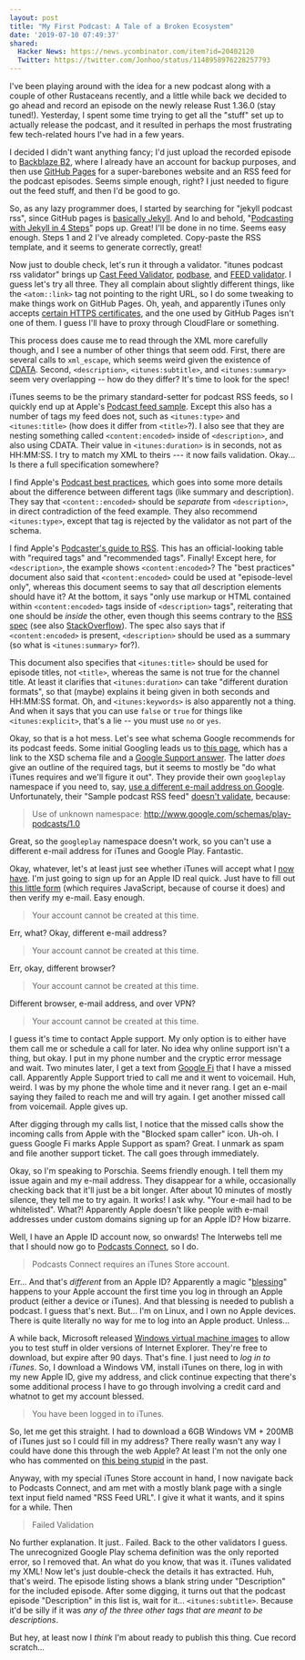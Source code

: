 ```yaml
---
layout: post
title: "My First Podcast: A Tale of a Broken Ecosystem"
date: '2019-07-10 07:49:37'
shared:
  Hacker News: https://news.ycombinator.com/item?id=20402120
  Twitter: https://twitter.com/Jonhoo/status/1148958976228257793
---
```


I've been playing around with the idea for a new podcast along with a
couple of other Rustaceans recently, and a little while back we decided
to go ahead and record an episode on the newly release Rust 1.36.0 (stay
tuned!). Yesterday, I spent some time trying to get all the "stuff" set
up to actually release the podcast, and it resulted in perhaps the most
frustrating few tech-related hours I've had in a few years.

I decided I didn't want anything fancy; I'd just upload the recorded
episode to [Backblaze B2](https://www.backblaze.com/cloud-storage),
where I already have an account for backup purposes, and then use
[GitHub Pages](https://pages.github.com/) for a super-barebones website
and an RSS feed for the podcast episodes. Seems simple enough, right? I
just needed to figure out the feed stuff, and then I'd be good to go.

So, as any lazy programmer does, I started by searching for "jekyll
podcast rss", since GitHub pages is [basically
Jekyll](https://help.github.com/en/articles/about-github-pages-and-jekyll).
And lo and behold, "[Podcasting with Jekyll in 4
Steps](https://dyscribe.com/en/podcasting/podcasting-with-jekyll-in-4-steps.html)"
pops up. Great! I'll be done in no time. Seems easy enough. Steps 1 and
2 I've already completed. Copy-paste the RSS template, and it seems to
generate correctly, great!

Now just to double check, let's run it through a validator. "itunes
podcast rss validator" brings up [Cast Feed
Validator](http://castfeedvalidator.com/),
[podbase](https://podba.se/validate/), and [FEED
validator](http://www.feedvalidator.org/). I guess let's try all three.
They all complain about slightly different things, like the
`<atom::link>` tag not pointing to the right URL, so I do some tweaking
to make things work on GitHub Pages. Oh, yeah, and apparently iTunes
only accepts [certain HTTPS
certificates](https://support.castos.com/article/72-itunes-can-t-read-your-feed),
and the one used by GitHub Pages isn't one of them. I guess I'll have to
proxy through CloudFlare or something.

This process does cause me to read through the XML more carefully
though, and I see a number of other things that seem odd. First, there
are several calls to `xml_escape`, which seems weird given the existence
of [CDATA](https://en.wikipedia.org/wiki/CDATA). Second,
`<description>`, `<itunes:subtitle>`, and `<itunes:summary>` seem very
overlapping -- how do they differ? It's time to look for the spec!

iTunes seems to be the primary standard-setter for podcast RSS feeds, so
I quickly end up at Apple's [Podcast feed
sample](https://help.apple.com/itc/podcasts_connect/#/itcbaf351599).
Except this also has a number of tags my feed does not, such as
`<itunes:type>` and `<itunes:title>` (how does it differ from
`<title>`?). I also see that they are nesting something called
`<content:encoded>` inside of `<description>`, and also using CDATA.
Their value in `<itunes:duration>` is in seconds, not as HH:MM:SS. I try
to match my XML to theirs --- it now fails validation. Okay... Is there
a full specification somewhere?

I find Apple's [Podcast best
practices](https://help.apple.com/itc/podcasts_connect/#/itc2b3780e76),
which goes into some more details about the difference between different
tags (like summary and description). They say that `<content::encoded>`
should be _separate_ from `<description>`, in direct contradiction of
the feed example. They also recommend `<itunes:type>`, except that tag
is rejected by the validator as not part of the schema.

I find Apple's [Podcaster's guide to
RSS](https://help.apple.com/itc/podcasts_connect/#/itcb54353390). This
has an official-looking table with "required tags" and "recommended
tags". Finally! Except here, for `<description>`, the example shows
`<content:encoded>`? The "best practices" document also said that
`<content:encoded>` could be used at "episode-level only", whereas this
document seems to say that _all_ description elements should have it?
At the bottom, it says "only use markup or HTML contained within
`<content:encoded>` tags inside of `<description>` tags", reiterating
that one should be _inside_ the other, even though this seems contrary
to the [RSS
spec](http://www.rssboard.org/rss-profile#namespace-elements-content-encoded)
(see also
[StackOverflow](https://stackoverflow.com/questions/7220670/difference-between-description-and-contentencoded-tags-in-rss2)).
The spec also says that if `<content:encoded>` is present, `<description>`
should be used as a summary (so what is `<itunes:summary>` for?).

This document also specifies that `<itunes:title>` should be used for
episode titles, not `<title>`, whereas the same is not true for the
channel title. At least it clarifies that `<itunes:duration>` can take
"different duration formats", so that (maybe) explains it being given in
both seconds and HH:MM:SS format. Oh, and `<itunes:keywords>` is also
apparently not a thing. And when it says that you can use `false` or
`true` for things like `<itunes:explicit>`, that's a lie -- you must use
`no` or `yes`.

Okay, so that is a hot mess. Let's see what schema Google recommends for
its podcast feeds. Some initial Googling leads us to [this
page](https://www.google.com/schemas/play-podcasts/1.0/), which has a
link to the XSD schema file and a [Google Support
answer](https://support.google.com/googleplay/podcasts/answer/6260341).
The latter _does_ give an outline of the required tags, but it seems to
mostly be "do what iTunes requires and we'll figure it out". They
provide their own `googleplay` namespace if you need to, say, [use
a different e-mail address on
Google](https://twitter.com/Jonhoo/status/1138189951437135872).
Unfortunately, their "Sample podcast RSS feed" [doesn't
validate](http://www.feedvalidator.org/check.cgi?url=https%3A%2F%2Fgist.githubusercontent.com%2Fjonhoo%2F20fbc04ce70c8c4d90c8310cb8327e34%2Fraw%2Fb0f35300937c1ca8807144316431e0b58f4a5d02%2Fgoogleplay-podcast-sample-feed.xml),
because:

> Use of unknown namespace: http://www.google.com/schemas/play-podcasts/1.0

Great, so the `googleplay` namespace doesn't work, so you can't use a
different e-mail address for iTunes and Google Play. Fantastic.

Okay, whatever, let's at least just see whether iTunes will accept what
I [now
have](https://gist.github.com/jonhoo/b84935123965c6508e143cc271b48c59).
I'm just going to sign up for an Apple ID real quick. Just have to fill
out [this little form](https://appleid.apple.com/account#!&page=create)
(which requires JavaScript, because of course it does) and then verify
my e-mail. Easy enough.

> Your account cannot be created at this time.

Err, what? Okay, different e-mail address?

> Your account cannot be created at this time.

Err, okay, different browser?

> Your account cannot be created at this time.

Different browser, e-mail address, and over VPN?

> Your account cannot be created at this time.

I guess it's time to contact Apple support. My only option is to either
have them call me or schedule a call for later. No idea why online
support isn't a thing, but okay. I put in my phone number and the
cryptic error message and wait. Two minutes later, I get a text from
[Google Fi](https://fi.google.com/) that I have a missed call.
Apparently Apple Support tried to call me and it went to voicemail. Huh,
weird. I was by my phone the whole time and it never rang. I get an
e-mail saying they failed to reach me and will try again. I get another
missed call from voicemail. Apple gives up.

After digging through my calls list, I notice that the missed calls show
the incoming calls from Apple with the "Blocked spam caller" icon.
Uh-oh. I guess Google Fi marks Apple Support as spam? Great. I unmark as
spam and file another support ticket. The call goes through immediately.

Okay, so I'm speaking to Porschia. Seems friendly enough. I tell them my
issue again and my e-mail address. They disappear for a while,
occasionally checking back that it'll just be a bit longer. After about
10 minutes of mostly silence, they tell me to try again. It works! I ask
why. "Your e-mail had to be whitelisted". What?! Apparently Apple
doesn't like people with e-mail addresses under custom domains signing
up for an Apple ID? How bizarre.

Well, I have an Apple ID account now, so onwards! The Interwebs tell me
that I should now go to [Podcasts
Connect](https://podcastsconnect.apple.com/), so I do.

> Podcasts Connect requires an iTunes Store account.

Err... And that's _different_ from an Apple ID? Apparently a magic
"[blessing](https://support.apple.com/en-us/HT201762)" happens to your
Apple account the first time you log in through an Apple product (either
a device or iTunes). And that blessing is needed to publish a podcast.
I guess that's next. But... I'm on Linux, and I own no Apple devices.
There is quite literally no way for me to log into an Apple product.
Unless...

A while back, Microsoft released [Windows virtual machine
images](https://developer.microsoft.com/en-us/microsoft-edge/tools/vms/)
to allow you to test stuff in older versions of Internet Explorer.
They're free to download, but expire after 90 days. That's fine. I just
need to _log in to iTunes_. So, I download a Windows VM, install iTunes
on there, log in with my new Apple ID, give my address, and click
continue expecting that there's some additional process I have to go
through involving a credit card and whatnot to get my account blessed.

> You have been logged in to iTunes.

So, let me get this straight. I had to download a 6GB Windows VM + 200MB
of iTunes just so I could fill in my address? There really wasn't any
way I could have done this through the web Apple? At least I'm not the
only one who has commented on [this being
stupid](http://rickluna.com/wp/2016/08/submitting-a-podcast-to-itunes/)
in the past.

Anyway, with my special iTunes Store account in hand, I now navigate
back to Podcasts Connect, and am met with a mostly blank page with a
single text input field named "RSS Feed URL". I give it what it wants,
and it spins for a while. Then

> Failed Validation

No further explanation. It just.. Failed. Back to the other validators I
guess. The unrecognized Google Play schema definition was the only
reported error, so I removed that. An what do you know, that was it.
iTunes validated my XML! Now let's just double-check the details it has
extracted. Huh, that's weird. The episode listing shows a blank string
under "Description" for the included episode. After some digging, it
turns out that the podcast episode "Description" in this list is, wait
for it... `<itunes:subtitle>`. Because it'd be silly if it was _any of
the three other tags that are meant to be descriptions_.

But hey, at least now I _think_ I'm about ready to publish this thing.
Cue record scratch...
